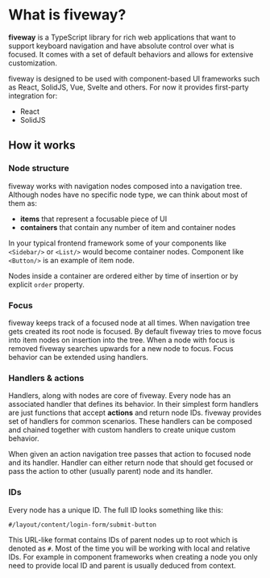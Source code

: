 # What is fiveway?

**fiveway** is a TypeScript library for rich web applications that want to
support keyboard navigation and have absolute control over what is focused.
It comes with a set of default behaviors and allows for extensive customization.

fiveway is designed to be used with component-based UI frameworks such as React, SolidJS, Vue, Svelte and others.
For now it provides first-party integration for:

- React
- SolidJS

## How it works

### Node structure

fiveway works with navigation nodes composed into a navigation tree.
Although nodes have no specific node type, we can think about most of them as:

- **items** that represent a focusable piece of UI
- **containers** that contain any number of item and container nodes

In your typical frontend framework some of your components like `<Sidebar/>` or `<List/>`
would become container nodes. Component like `<Button/>` is an example of item node.

Nodes inside a container are ordered either by time of insertion or by explicit `order` property.

### Focus

fiveway keeps track of a focused node at all times. When navigation tree gets created its root node is focused.
By default fiveway tries to move focus into item nodes on insertion into the tree.
When a node with focus is removed fiveway searches upwards for a new node to focus.
Focus behavior can be extended using handlers.

### Handlers & actions

Handlers, along with nodes are core of fiveway. Every node has an associated handler that defines its behavior.
In their simplest form handlers are just functions that accept **actions** and return node IDs. fiveway provides set of handlers for common scenarios.
These handlers can be composed and chained together with custom handlers to create unique custom behavior.

When given an action navigation tree passes that action to focused node and its handler. Handler can either return node that should get focused
or pass the action to other (usually parent) node and its handler.

### IDs

Every node has a unique ID. The full ID looks something like this:

```
#/layout/content/login-form/submit-button
```

This URL-like format contains IDs of parent nodes up to root which is denoted as `#`.
Most of the time you will be working with local and relative IDs. For example in component frameworks
when creating a node you only need to provide local ID and parent is usually deduced from context.
